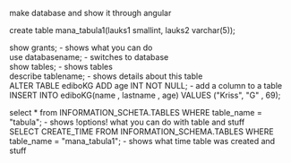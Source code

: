 make database and show it through angular   


create table mana_tabula1(lauks1 smallint, lauks2 varchar(5));       

show grants; - shows what you can do        
use databasename; - switches to database    
show tables; - shows tables     
describe tablename; - shows details about this table    
ALTER TABLE ediboKG ADD age INT NOT NULL; - add a column to a table           
INSERT INTO ediboKG(name , lastname , age) VALUES ("Kriss", "G" , 69);    






















select * from INFORMATION_SCHETA.TABLES WHERE table_name = "tabula"; - shows !options! what you can do with table and stuff    
SELECT CREATE_TIME FROM INFORMATION_SCHEMA.TABLES WHERE table_name = "mana_tabula1"; - shows what time table was created and stuff     

